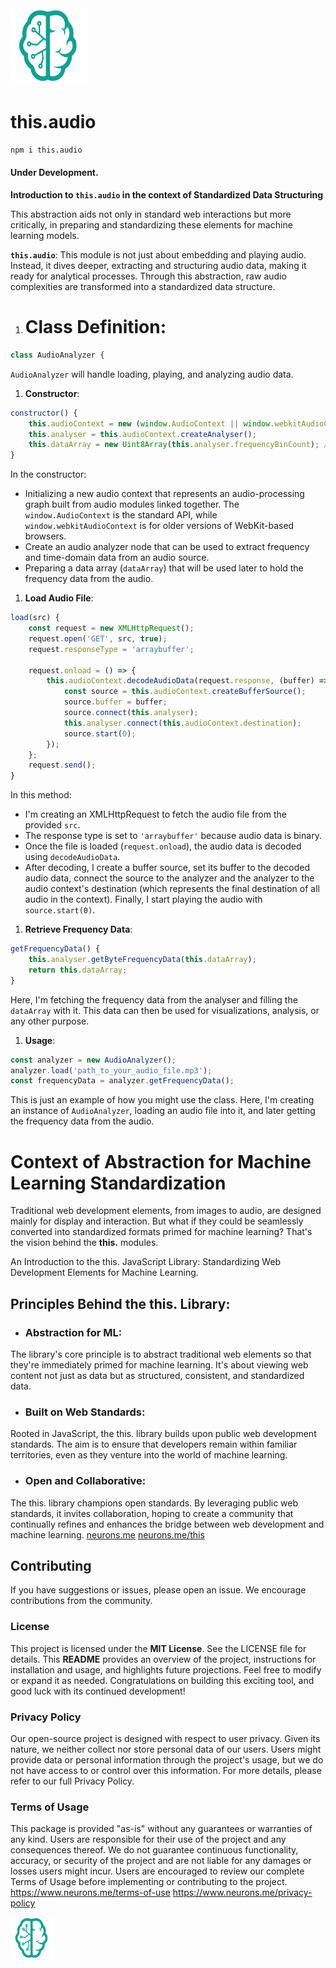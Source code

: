 <img src="./_._.svg" alt="SVG Image" width="123" height="123" style="width123px; height:123px;">

# this.audio

```bash
npm i this.audio
```

#### Under Development.

**Introduction to `this.audio` in the context of Standardized Data Structuring**

This abstraction aids not only in standard web interactions but more critically, in preparing and standardizing these elements for machine learning models.

**`this.audio`**: This module is not just about embedding and playing audio. Instead, it dives deeper, extracting and structuring audio data, making it ready for analytical processes. Through this abstraction, raw audio complexities are transformed into a standardized data structure.


1. # **Class Definition**:

```js
class AudioAnalyzer {
```

`AudioAnalyzer` will handle loading, playing, and analyzing audio data.

1. **Constructor**:

```js
constructor() {
    this.audioContext = new (window.AudioContext || window.webkitAudioContext)();
    this.analyser = this.audioContext.createAnalyser();
    this.dataArray = new Uint8Array(this.analyser.frequencyBinCount); // For frequency data
}
```

In the constructor:

- Initializing a new audio context that represents an audio-processing graph built from audio modules linked together. The `window.AudioContext` is the standard API, while `window.webkitAudioContext` is for older versions of WebKit-based browsers.
- Create an audio analyzer node that can be used to extract frequency and time-domain data from an audio source.
- Preparing a data array (`dataArray`) that will be used later to hold the frequency data from the audio.

1. **Load Audio File**:

```js
load(src) {
    const request = new XMLHttpRequest();
    request.open('GET', src, true);
    request.responseType = 'arraybuffer';
    
    request.onload = () => {
        this.audioContext.decodeAudioData(request.response, (buffer) => {
            const source = this.audioContext.createBufferSource();
            source.buffer = buffer;
            source.connect(this.analyser);
            this.analyser.connect(this.audioContext.destination);
            source.start(0);
        });
    };
    request.send();
}
```

In this method:
- I'm creating an XMLHttpRequest to fetch the audio file from the provided `src`.
- The response type is set to `'arraybuffer'` because audio data is binary.
- Once the file is loaded (`request.onload`), the audio data is decoded using `decodeAudioData`.
- After decoding, I create a buffer source, set its buffer to the decoded audio data, connect the source to the analyzer and the analyzer to the audio context's destination (which represents the final destination of all audio in the context). Finally, I start playing the audio with `source.start(0)`.

1. **Retrieve Frequency Data**:
```js
getFrequencyData() {
    this.analyser.getByteFrequencyData(this.dataArray);
    return this.dataArray;
}
```

Here, I'm fetching the frequency data from the analyser and filling the `dataArray` with it. This data can then be used for visualizations, analysis, or any other purpose.

1. **Usage**:

```js
const analyzer = new AudioAnalyzer();
analyzer.load('path_to_your_audio_file.mp3');
const frequencyData = analyzer.getFrequencyData();
```

This is just an example of how you might use the class. Here, I'm creating an instance of `AudioAnalyzer`, loading an audio file into it, and later getting the frequency data from the audio.

# Context of Abstraction for Machine Learning Standardization
Traditional web development elements, from images to audio, are designed mainly for display and interaction. But what if they could be seamlessly converted into standardized formats primed for machine learning? That's the vision behind the **this.** modules.

An Introduction to the this. JavaScript Library: Standardizing Web Development Elements for Machine Learning.

## Principles Behind the this. Library:

- ### **Abstraction for ML:**
 The library's core principle is to abstract traditional web elements so that they're immediately primed for machine learning. It's about viewing web content not just as data but as structured, consistent, and standardized data.

- ### **Built on Web Standards:** 
Rooted in JavaScript, the this. library builds upon public web development standards. The aim is to ensure that developers remain within familiar territories, even as they venture into the world of machine learning.

- ### **Open and Collaborative:** 
The this. library champions open standards. By leveraging public web standards, it invites collaboration, hoping to create a community that continually refines and enhances the bridge between web development and machine learning.
[neurons.me](https://www.neurons.me)
[neurons.me/this](https://www.neurons.me/all-this)

## Contributing
If you have suggestions or issues, please open an issue. We encourage contributions from the community.
### License
This project is licensed under the **MIT License**. See the LICENSE file for details.
This **README** provides an overview of the project, instructions for installation and usage, and highlights future projections. Feel free to modify or expand it as needed. Congratulations on building this exciting tool, and good luck with its continued development!
### Privacy Policy
Our open-source project is designed with respect to user privacy. Given its nature, we neither collect nor store personal data of our users. Users might provide data or personal information through the project's usage, but we do not have access to or control over this information. For more details, please refer to our full Privacy Policy.
### Terms of Usage
This package is provided "as-is" without any guarantees or warranties of any kind. Users are responsible for their use of the project and any consequences thereof. We do not guarantee continuous functionality, accuracy, or security of the project and are not liable for any damages or losses users might incur. Users are encouraged to review our complete Terms of Usage before implementing or contributing to the project.
https://www.neurons.me/terms-of-use
https://www.neurons.me/privacy-policy

<img src="./_._.svg" alt="SVG Image" width="69" height="69" style="width69px; height:69px;">
